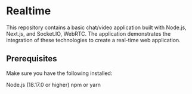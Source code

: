 # Realtime

This repository contains a basic chat/video application built with Node.js, Next.js, and Socket.IO, WebRTC. The application demonstrates the integration of these technologies to create a real-time web application.

## Prerequisites
Make sure you have the following installed:

Node.js (18.17.0 or higher)
npm or yarn
